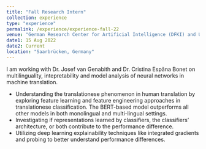 ```yaml
---
title: "Fall Research Intern"
collection: experience
type: "experience"
permalink: /experience/experience-fall-22
venue: "German Research Center for Artificial Intelligence (DFKI) and Universität des Saarlandes (UdS)"
date1: 15 Aug 2022
date2: Current
location: "Saarbrücken, Germany"
---
```


I am working with Dr. Josef van Genabith and Dr. Cristina Espãna Bonet on multilinguality, intepretability and model analysis of neural networks in machine translation. 
- Understanding the translationese phenomenon in human translation by exploring feature learning and feature engineering approaches in translationese classification. The BERT-based model outperforms all other models in both monolingual and multi-lingual settings.
- Investigating if representations learned by classifiers, the classifiers’ architecture, or both contribute to the performance difference. 
- Utilizing deep learning explainability techniques like integrated gradients and probing to better understand performance differences.
